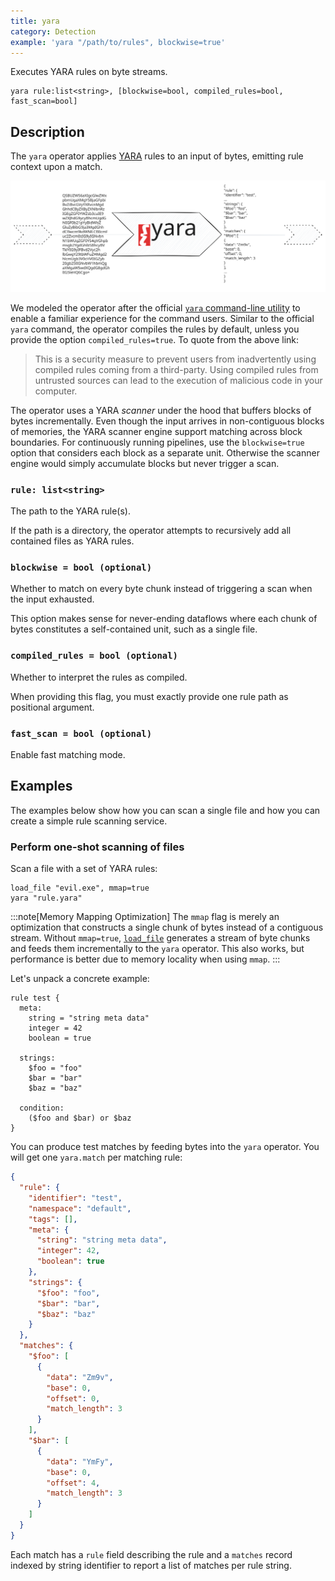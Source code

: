 ```yaml
---
title: yara
category: Detection
example: 'yara "/path/to/rules", blockwise=true'
---
```


Executes YARA rules on byte streams.

```tql
yara rule:list<string>, [blockwise=bool, compiled_rules=bool, fast_scan=bool]
```

## Description

The `yara` operator applies [YARA](https://virustotal.github.io/yara/) rules to
an input of bytes, emitting rule context upon a match.

![YARA Operator](yara-operator.excalidraw.svg)

We modeled the operator after the official [`yara` command-line
utility](https://yara.readthedocs.io/en/stable/commandline.html) to enable a
familiar experience for the command users. Similar to the official `yara`
command, the operator compiles the rules by default, unless you provide the
option `compiled_rules=true`. To quote from the above link:

> This is a security measure to prevent users from inadvertently using compiled
> rules coming from a third-party. Using compiled rules from untrusted sources
> can lead to the execution of malicious code in your computer.

The operator uses a YARA *scanner* under the hood that buffers blocks of bytes
incrementally. Even though the input arrives in non-contiguous blocks of
memories, the YARA scanner engine support matching across block boundaries. For
continuously running pipelines, use the `blockwise=true` option that considers each
block as a separate unit. Otherwise the scanner engine would simply accumulate
blocks but never trigger a scan.

### `rule: list<string>`

The path to the YARA rule(s).

If the path is a directory, the operator attempts to recursively add all
contained files as YARA rules.

### `blockwise = bool (optional)`

Whether to match on every byte chunk instead of triggering a scan when the input
exhausted.

This option makes sense for never-ending dataflows where each chunk of bytes
constitutes a self-contained unit, such as a single file.

### `compiled_rules = bool (optional)`

Whether to interpret the rules as compiled.

When providing this flag, you must exactly provide one rule path as positional
argument.

### `fast_scan = bool (optional)`

Enable fast matching mode.

## Examples

The examples below show how you can scan a single file and how you can create a
simple rule scanning service.

### Perform one-shot scanning of files

Scan a file with a set of YARA rules:

```tql
load_file "evil.exe", mmap=true
yara "rule.yara"
```

:::note[Memory Mapping Optimization]
The `mmap` flag is merely an optimization that constructs a single chunk of
bytes instead of a contiguous stream. Without `mmap=true`,
[`load_file`](/reference/operators/load_file) generates a stream of byte chunks and feeds them
incrementally to the `yara` operator. This also works, but performance is better
due to memory locality when using `mmap`.
:::

Let's unpack a concrete example:

```
rule test {
  meta:
    string = "string meta data"
    integer = 42
    boolean = true

  strings:
    $foo = "foo"
    $bar = "bar"
    $baz = "baz"

  condition:
    ($foo and $bar) or $baz
}
```

You can produce test matches by feeding bytes into the `yara` operator.
You will get one `yara.match` per matching rule:

```json
{
  "rule": {
    "identifier": "test",
    "namespace": "default",
    "tags": [],
    "meta": {
      "string": "string meta data",
      "integer": 42,
      "boolean": true
    },
    "strings": {
      "$foo": "foo",
      "$bar": "bar",
      "$baz": "baz"
    }
  },
  "matches": {
    "$foo": [
      {
        "data": "Zm9v",
        "base": 0,
        "offset": 0,
        "match_length": 3
      }
    ],
    "$bar": [
      {
        "data": "YmFy",
        "base": 0,
        "offset": 4,
        "match_length": 3
      }
    ]
  }
}
```

Each match has a `rule` field describing the rule and a `matches` record
indexed by string identifier to report a list of matches per rule string.

